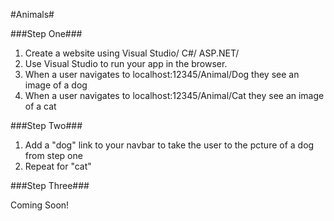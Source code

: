 #Animals#

###Step One###

1. Create a website using Visual Studio/ C#/ ASP.NET/ 
1. Use Visual Studio to run  your app in the browser.
1. When a user navigates to localhost:12345/Animal/Dog they see an image of a dog
1. When a user navigates to localhost:12345/Animal/Cat they see an image of a cat 

###Step Two###

1. Add a "dog" link to your navbar to take the user to the  pcture of a dog from step one
1. Repeat for "cat"

###Step Three###

Coming Soon!


